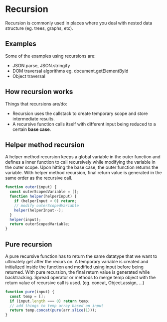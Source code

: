 # Recursion

Recursion is commonly used in places where you deal with nested data structure (eg. trees, graphs, etc).

## Examples

Some of the examples using recursions are:

- JSON.parse, JSON.stringify
- DOM traversal algorithms eg. document.getElementById
- Object traversal

## How recursion works

Things that recursions are/do:

- Recursion uses the callstack to create temporary scope and store intermediate results.
- A recursive function calls itself with different input being reduced to a certain **base case**.

## Helper method recursion

A helper method recursion keeps a global variable in the outer function and defines a inner function to call recursively while modifying the variable in the outer scope. Upon hitting the base case, the outer function returns the variable. With helper method recursion, final return value is generated in the same order as the recursive call.

```js
function outer(input) {
  const outerScopedVariable = [];
  function helper(helperInput) {
    if (helperInput < 0) return;
    // modify outerScopedVariable
    helper(helperInput--);
  }
  helper(input);
  return outerScopedVariable;
}
```

## Pure recursion

A pure recursive function has to return the same datatype that we want to ultimately get after the recurs on. A temporary variable is created and initialized inside the function and modified using input before being returned. With pure recursion, the final return value is generated while backtracking. Spread operator or methods to merge temp object with the return value of recursive call is used. (eg. concat, Object.assign, ...)

```js
function pure(input) {
  const temp = [];
  if (input.length === 0) return temp;
  // add things to temp array based on input
  return temp.concat(pure(arr.slice(1)));
}
```
